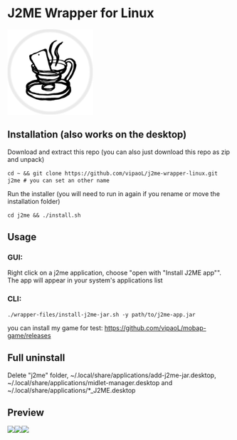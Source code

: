 # J2ME Wrapper for Linux
<img src="https://raw.githubusercontent.com/vipaoL/j2me-wrapper-linux/master/wrapper-files/shortcuts/icon.png">

## Installation (also works on the desktop)
Download and extract this repo (you can also just download this repo as zip and unpack)
```
cd ~ && git clone https://github.com/vipaoL/j2me-wrapper-linux.git j2me # you can set an other name
```
Run the installer (you will need to run in again if you rename or move the installation folder)
```
cd j2me && ./install.sh
```
## Usage
### GUI:

Right click on a j2me application, choose "open with "Install J2ME app"". The app will appear in your system's applications list

### CLI:
```
./wrapper-files/install-j2me-jar.sh -y path/to/j2me-app.jar
```
you can install my game for test: https://github.com/vipaoL/mobap-game/releases
## Full uninstall
Delete "j2me" folder, ~/.local/share/applications/add-j2me-jar.desktop, ~/.local/share/applications/midlet-manager.desktop and ~/.local/share/applications/*_J2ME.desktop

## Preview
<img src="https://user-images.githubusercontent.com/59665125/191324141-fbf88cd3-b9b9-4cb7-a3e2-71fca2eeaa7c.png" width="300"><img src="https://user-images.githubusercontent.com/59665125/191324339-cb580a37-f0c4-4621-92e8-d239c2083821.png" width="300"><img src="https://user-images.githubusercontent.com/59665125/217958465-252a2b4d-bd40-46a7-b894-9ddbc29d2182.png" width="300">
